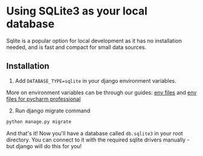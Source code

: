 # Using SQLite3 as your local database


Sqlite is a popular option for local development as it has no installation needed, and is fast and compact for small data sources.

## Installation

1. Add `DATABASE_TYPE=sqlite` in your django environment variables.

More on environment variables can be through our guides: [env files](getting-setup/other-environments/env-variables) and 
[env files for pycharm professional](getting-setup/pycharm/env-variables)

2. Run django migrate command 
```bash
python manage.py migrate 
```

And that's it! Now you'll have a database called `db.sqlite3` in your root directory. You can connect to it with the required 
sqlite drivers manually - but django will do this for you!